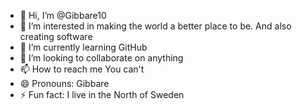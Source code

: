 - 👋 Hi, I’m @Gibbare10
- 👀 I’m interested in making the world a better place to be. And also creating software
- 🌱 I’m currently learning GitHub
- 💞️ I’m looking to collaborate on anything
- 📫 How to reach me You can't
- 😄 Pronouns: Gibbare
- ⚡ Fun fact: I live in the North of Sweden

<!---
Gibbare10/Gibbare10 is a ✨ special ✨ repository because its `README.md` (this file) appears on your GitHub profile.
You can click the Preview link to take a look at your changes.
--->
